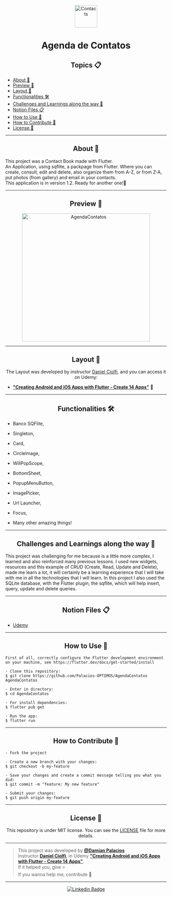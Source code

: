<p align="center">
      <img src="https://raw.githubusercontent.com/Palacios-OPTIMOS/AgendaContatos-Flutter/main/assets/img/user.png" width="70" alt="Contacts"/>
</p>

<h1 align="center">Agenda de Contatos</h1>

<h2 align="center">Topics 📋</h2>

   <p>
   
   - [About 📖](#about-)
   - [Preview 📱](#preview-)
   - [Layout 🎨](#layout-)
   - [Functionalities 🛠️](#functionalities-%EF%B8%8F)
   - [Challenges and Learnings along the way 🤯](#challenges-and-learnings-along-the-way-)
   - [Notion Files 📋](#notion-files-)
   - [How to Use 🤔](#how-to-use-)
   - [How to Contribute 💪](#how-to-contribute-)
   - [License 📝](#license-)

   </p>

---

<h2 align="center">About 📖</h2>

<p>
    This project was a Contact Book made with Flutter.<br>
    An Application, using sqflite, a packpage from Flutter. Where you can create, consult, edit and delete, also organize them from A-Z, or from Z-A, put photos (from gallery)       and email in your contacts.<br>
    This application is in version 1.2. Ready for another one!🚀 <br>
</p>

---

<h2 align="center">Preview 📱</h2>

   <p align="center">
      <img src="assets/img/agendacontatos.gif" width="400" alt="AgendaContatos">
   </p>

---

<h2 align="center">Layout 🎨</h2>

   <p align="center">
      The Layout was developed by instructor <a href="https://linkedin.com/in/danielciolfi">Daniel Ciolfi</a>, and you can access it on Udemy:
   
   - **["Creating Android and iOS Apps with Flutter - Create 14 Apps"](https://www.udemy.com/course/curso-completo-flutter-app-android-ios/?referralCode=1355952A966260D40D18)** 📱
   </p>

---   

<h2 align="center">Functionalities 🛠️</h2>

   <p>
   
  - Banco SQFlite,
  
  - Singleton,
  
  - Card,
  
  - CircleImage,
  
  - WillPopScope,
  
  - BottomSheet,
  
  - PopupMenuButton,
  
  - ImagePicker,
  
  - Url Launcher,
  
  - Focus,
  
  - Many other amazing things!
  
   </p>

---

<h2 align="center">Challenges and Learnings along the way 🤯</h2>

   <p>
   This project was challenging for me because  is a little more complex, I learned and also reinforced many previous lessons.
   I used new widgets, resources and this example of CRUD (Create, Read, Update and Delete), made me learn a lot, it will certainly be a learning experience that I will take        with me in all the technologies that I will learn.
   In this project I also used the SQLite database, with the Flutter plugin, the sqflite, which will help insert, query, update and delete queries. <br>
   </p>

---

<h2 align="center">Notion Files 📋</h2>

- [Udemy](https://www.udemy.com/course/curso-completo-flutter-app-android-ios/?referralCode=1355952A966260D40D18)

---

<h2 align="center">How to Use 🤔</h2>

   ```
   First of all, correctly configure the Flutter development environment on your machine, see https://flutter.dev/docs/get-started/install
   
   - Clone this repository:
   $ git clone https://github.com/Palacios-OPTIMOS/AgendaContatos AgendaContatos

   - Enter in directory:
   $ cd AgendaContatos

   - For install dependencies:
   $ flutter pub get

   - Run the app: 
   $ flutter run
   ```

---

<h2 align="center">How to Contribute 💪</h2>

   ```
   - Fork the project 

   - Create a new branch with your changes:
   $ git checkout -b my-feature

   - Save your changes and create a commit message telling you what you did:
   $ git commit -m "feature: My new feature"

   - Submit your changes:
   $ git push origin my-feature
   ```

---

<h2 align="center">License 📝</h2>

<p align="center">
   This repository is under MIT license. You can see the <a href="https://github.com/Palacios-OPTIMOS/AgendaContatos-Flutter/blob/main/LICENSE">LICENSE</a> file for more details.
</p>

---

   >This project was developed by **[@Damian Palacios](https://www.linkedin.com/in/damianpalacioss/)** <br>
   >Instructor **[Daniel Ciolfi](https://linkedin.com/in/danielciolfi)**, in Udemy **["Creating Android and iOS Apps with Flutter - Create 14 Apps"](https://www.udemy.com/course/curso-completo-flutter-app-android-ios/?referralCode=1355952A966260D40D18)**.<br>
   If it helped you, give ⭐<br>
   If you wanna help me, contribute 💪

---

  <div align="center">
 
   [![Linkedin Badge](https://img.shields.io/badge/-Damian%20Palacios-292929?style=flat-square&logo=Linkedin&logoColor=white&link=https://www.linkedin.com/in/damianpalacioss/)](https://www.linkedin.com/in/damianpalacioss/)
  
  </div>
